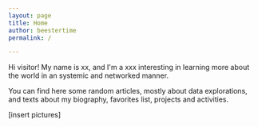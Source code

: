 ```yaml
---
layout: page
title: Home
author: beestertime
permalink: /

---
```


Hi visitor! My name is xx, and I'm a xxx interesting in learning more about the world in an systemic and networked manner.

You can find here some random articles, mostly about data explorations, and texts about my biography, favorites list, projects and activities.

[insert pictures]

